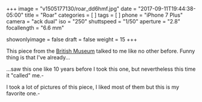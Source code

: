 +++
image = "v1505177130/roar_dd6hmf.jpg"
date = "2017-09-11T19:44:38-05:00"
title = "Roar"
categories = [  ]
tags = [  ]
phone = "iPhone 7 Plus"
camera = "ack dual"
iso = "250"
shuttspeed = "1/50"
aperture = "2.8"
focallength = "6.6 mm"

showonlyimage = false
draft = false
weight = 15
+++

This piece from the [British Museum][1] talked to me like no other before. Funny thing is that I've already...
<!--more-->

...saw this one like 10 years before I took this one, but nevertheless this time it "called" me.-

I took a lot of pictures of this piece, I liked most of them but this is my favorite one.-

[1]: http://www.britishmuseum.org/
